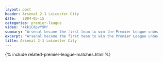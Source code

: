 ```yaml
---
layout: post
header: Arsenal 2-1 Leicester City
date:   2004-05-15
categories: premier-league
video: "4kkiCdpvY9M"
summary: "Arsenal became the first team to win the Premier League unbeaten. Goals from Thierry Henry and Patrick Vieira secured the win over Leicester City."
excerpt: "Arsenal became the first team to win the Premier League unbeaten. Goals from Thierry Henry and Patrick Vieira secured the win over Leicester City."
title: Arsenal 2-1 Leicester City
---
```


{% include related-premier-league-matches.html  %}